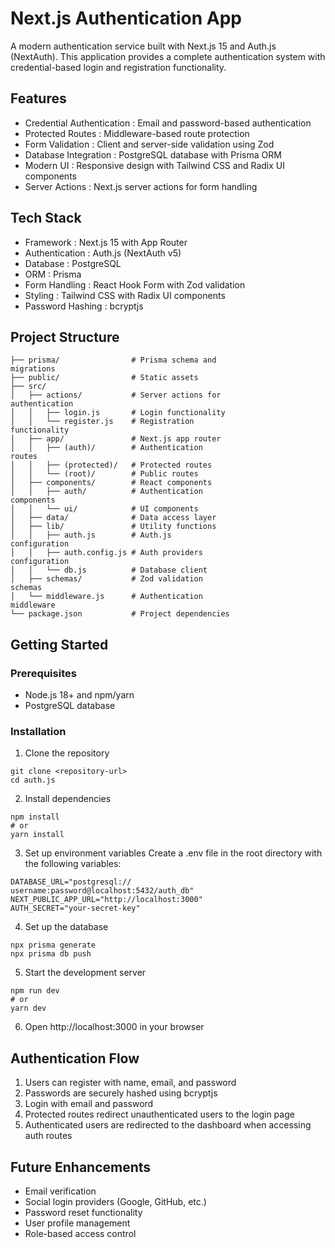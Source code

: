 # Next.js Authentication App

A modern authentication service built with Next.js 15 and Auth.js (NextAuth). This application provides a complete authentication system with credential-based login and registration functionality.

## Features

- Credential Authentication : Email and password-based authentication
- Protected Routes : Middleware-based route protection
- Form Validation : Client and server-side validation using Zod
- Database Integration : PostgreSQL database with Prisma ORM
- Modern UI : Responsive design with Tailwind CSS and Radix UI components
- Server Actions : Next.js server actions for form handling

## Tech Stack

- Framework : Next.js 15 with App Router
- Authentication : Auth.js (NextAuth v5)
- Database : PostgreSQL
- ORM : Prisma
- Form Handling : React Hook Form with Zod validation
- Styling : Tailwind CSS with Radix UI components
- Password Hashing : bcryptjs

## Project Structure

```
├── prisma/                # Prisma schema and 
migrations
├── public/                # Static assets
├── src/
│   ├── actions/           # Server actions for 
authentication
│   │   ├── login.js       # Login functionality
│   │   └── register.js    # Registration 
functionality
│   ├── app/               # Next.js app router
│   │   ├── (auth)/        # Authentication 
routes
│   │   ├── (protected)/   # Protected routes
│   │   └── (root)/        # Public routes
│   ├── components/        # React components
│   │   ├── auth/          # Authentication 
components
│   │   └── ui/            # UI components
│   ├── data/              # Data access layer
│   ├── lib/               # Utility functions
│   │   ├── auth.js        # Auth.js 
configuration
│   │   ├── auth.config.js # Auth providers 
configuration
│   │   └── db.js          # Database client
│   ├── schemas/           # Zod validation 
schemas
│   └── middleware.js      # Authentication 
middleware
└── package.json           # Project dependencies
```

## Getting Started

### Prerequisites

- Node.js 18+ and npm/yarn
- PostgreSQL database

### Installation

1. Clone the repository

```
git clone <repository-url>
cd auth.js
```

2. Install dependencies

```
npm install
# or
yarn install
```

3. Set up environment variables
   Create a .env file in the root directory with the following variables:

```
DATABASE_URL="postgresql://
username:password@localhost:5432/auth_db"
NEXT_PUBLIC_APP_URL="http://localhost:3000"
AUTH_SECRET="your-secret-key"
```

4. Set up the database

```
npx prisma generate
npx prisma db push
```

5. Start the development server

```
npm run dev
# or
yarn dev
```

6. Open http://localhost:3000 in your browser

## Authentication Flow

1. Users can register with name, email, and password
2. Passwords are securely hashed using bcryptjs
3. Login with email and password
4. Protected routes redirect unauthenticated users to the login page
5. Authenticated users are redirected to the dashboard when accessing auth routes

## Future Enhancements

- Email verification
- Social login providers (Google, GitHub, etc.)
- Password reset functionality
- User profile management
- Role-based access control
